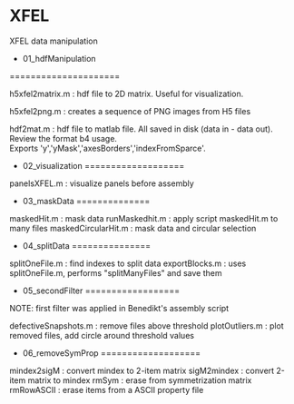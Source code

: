 # XFEL

XFEL data manipulation

* 01_hdfManipulation

=====================

h5xfel2matrix.m : hdf file to 2D matrix. Useful for visualization.

h5xfel2png.m  : creates a sequence of PNG images from H5 files

hdf2mat.m : hdf file to matlab file.  All saved in disk (data in - data out).  Review the format b4 usage.             
            Exports 'y','yMask','axesBorders','indexFromSparce'.



* 02_visualization
===================

panelsXFEL.m : visualize panels before assembly



* 03_maskData
==============

maskedHit.m : mask data
runMaskedhit.m : apply script maskedHit.m to many files
maskedCircularHit.m : mask data and circular selection



* 04_splitData
===============

splitOneFile.m : find indexes to split data
exportBlocks.m : uses splitOneFile.m, performs "splitManyFiles" and save them



* 05_secondFilter
==================

NOTE: first filter was applied in Benedikt's assembly script

defectiveSnapshots.m : remove files above threshold
plotOutliers.m : plot removed files,  add circle around threshold values


* 06_removeSymProp
===================

mindex2sigM : convert mindex to 2-item matrix
sigM2mindex : convert 2-item matrix to mindex
rmSym : erase from symmetrization matrix
rmRowASCII : erase items from a ASCII property file








